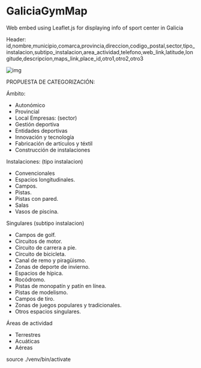 # GaliciaGymMap
Web embed using Leaflet.js for displaying info of sport center in Galicia

Header: id,nombre,municipio,comarca,provincia,direccion,codigo_postal,sector,tipo_instalacion,subtipo_instalacion,area_actividad,telefono,web_link,latitude,longitude,descripcion,maps_link,place_id,otro1,otro2,otro3

![img](https://github.com/mateo19182/GaliciaGymMap/assets/33040884/2f1d5e05-816c-4bb0-8375-345ba5d299a5)

PROPUESTA DE CATEGORIZACIÓN:

Ámbito:
- Autonómico
- Provincial
- Local
Empresas: (sector)
- Gestión deportiva
- Entidades deportivas
- Innovación y tecnología
- Fabricación de artículos y téxtil
- Construcción de instalaciones

Instalaciones:  (tipo instalacion)
- Convencionales
- Espacios longitudinales.
- Campos.
- Pistas.
- Pistas con pared.
- Salas
- Vasos de piscina.

Singulares  (subtipo instalacion)
- Campos de golf.
- Circuitos de motor.
- Circuito de carrera a pie.
- Circuito de bicicleta.
- Canal de remo y piragüismo.
- Zonas de deporte de invierno.
- Espacios de hípica.
- Rocódromo.
- Pistas de monopatín y patín en línea.
- Pistas de modelismo.
- Campos de tiro.
- Zonas de juegos populares y tradicionales.
- Otros espacios singulares.

Áreas de actividad
- Terrestres
- Acuáticas
- Aéreas



source ./venv/bin/activate
